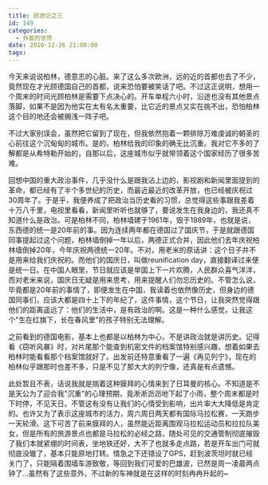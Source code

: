 ```yaml
---
title: 欧游记之三
id: 149
categories:
  - 外面的世界
date: 2010-12-26 21:00:00
tags:
---
```


今天来说说柏林，德意志的心脏。来了这么多次欧洲，远的近的首都也去了不少，竟然现在才光顾德国自己的首都，说来恐怕要被笑话了吧。不过这正说明，想用一个周末的时间光顾柏林是需要下点决心的。开车单程六小时，沿途也没有其他景点落脚，如果不是因为他实在太有名太重要，比它近的景点又实在挑不出，恐怕柏林这个目的地还会被搁浅一阵子吧。

不过大家别误会，虽然把它留到了现在，但我依然抱着一颗排除万难虔诚的朝圣的心前往这个沉甸甸的城市。是的，柏林给我的印象的确无比沉重。我对它不多的了解都是从希特勒开始的，自那以后，这座城市似乎就带领着这个国家经历了很多苦难。

回想中国的重大政治事件，几乎没什么是跟我沾上边的，影视剧和新闻里面提到的革命，都已经有了半个多世纪的历史，而最近最近的改革开放，也已经被庆祝过30周年了。于是乎，我便养成了把政治当历史看的习惯，总觉得这些事跟我差着十万八千里，电视里看看，新闻里听听也就够了，要说发生在我身边的，我还真不知道什么是政治。可是柏林不同，柏林墙建于1961年，毁于1989年，也就是说，东西德的统一是20年前的事。因为连续两年都在德国过了国庆节，于是就跟德国同事提起过这个问题，柏林墙倒掉一年以后，两德正式合并，因此他们去年庆祝柏林墙倒掉20年，今年庆祝两德统一20年。不对，用老米的原话讲：这个日子并不是用来给我们庆祝的。而他们的国庆日，叫做reunification day，直接翻译过来便是统一日。在中国人眼里，节日就应该是举国上下一片欢腾，人民群众喜气洋洋，而对老米来说，国庆日无疑是用来思考，用来提醒人们勿忘历史的。不管怎么说，毕竟都是20年前的事情了，即便发生在中国，我读着也依然像历史，但身边的德国同事们，应该大都是四十上下的年纪了，这件事情，这个节日，让我突然觉得跟他们的距离遥远了：他们的生活中，是有政治的啊。这是一种什么感觉，让我这个"生在红旗下，长在春风里"的孩子特别无法理解。

之前看到的德国电影，基本上也都是以柏林为中心，不是讲政治就是讲历史。记得看《窃听风暴》时，对片尾那个能查到机密文件的档案馆特别感兴趣，想着如果去柏林时能看看那个档案馆就好了。出发前还特意重看了一遍《再见列宁》，现在的柏林似乎跟那时也差不多，只是不见了那大大的列宁像，还真是有点遗憾。

此处暂且不表，话说我就是揣着这种膜拜的心情来到了日耳曼的核心。不知道是不是天公为了迎合我"沉重"的心理预期，竟淅淅沥沥地下起了小雨，整个周末都是时下时停，不见天日。不管这有没有让我们的心情受到影响，出片率大大降低是肯定的。也许又为了表示这座城市的活力，周六周日两天都有国际马拉松赛，一天跑步一天轮滑。这下可苦了前来膜拜的人，虽然能近距离围观马拉松运动员和拉拉队美女，但是所有的旅游景点也都是马拉松的必经之路，随处可见的交通管制彻底摧毁了我们本就紧绷的时间表，坐地铁还好，大不了也就多走点路，若是开车出门可就彻底没辙了，基本只能原地打转。情急之下还错设了GPS，赶到波茨坦时就已经关门了，只能隔着围墙车游致敬，等回到我们可爱的巴雄波，已然是周一凌晨两点钟了...虽然有了这些意外，不过新的车神就是在这样的时刻冉冉升起的~
